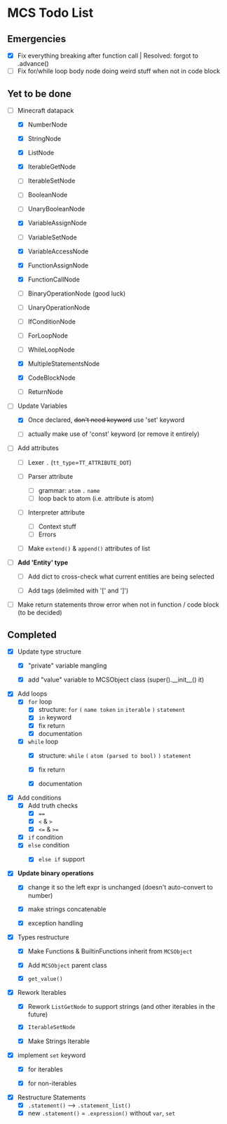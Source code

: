 # MCS Todo List

## Emergencies
- [x] Fix everything breaking after function call | Resolved: forgot to .advance()
- [ ] Fix for/while loop body node doing weird stuff when not in code block

## Yet to be done
- [ ] Minecraft datapack
  - [x] NumberNode
  - [x] StringNode
  - [x] ListNode
  - [x] IterableGetNode
  - [ ] IterableSetNode
  - [ ] BooleanNode
  - [ ] UnaryBooleanNode
  - [x] VariableAssignNode
  - [ ] VariableSetNode
  - [x] VariableAccessNode
  - [x] FunctionAssignNode
  - [x] FunctionCallNode
  - [ ] BinaryOperationNode (good luck)
  - [ ] UnaryOperationNode
  - [ ] IfConditionNode
  - [ ] ForLoopNode
  - [ ] WhileLoopNode
  - [x] MultipleStatementsNode
  - [x] CodeBlockNode
  - [ ] ReturnNode


- [ ] Update Variables
  - [x] Once declared, ~~don't need keyword~~ use 'set' keyword
  - [ ] actually make use of 'const' keyword (or remove it entirely)


- [ ] Add attributes
  - [ ] Lexer ``.`` (``tt_type``=``TT_ATTRIBUTE_DOT``)
  - [ ] Parser attribute
    - [ ] grammar: ``atom`` ``.`` ``name``
    - [ ] loop back to atom (i.e. attribute is atom)
  - [ ] Interpreter attribute
    - [ ] Context stuff
    - [ ] Errors
  - [ ] Make ``extend()`` & ``append()`` attributes of list


- [ ] **Add 'Entity' type**
  - [ ] Add dict to cross-check what current entities are being selected
  - [ ] Add tags (delimited with '\[' and '\]')


- [ ] Make return statements throw error when not in function / code block (to be decided)

## Completed
- [x] Update type structure
  - [x] "private" variable mangling
  - [x] add "value" variable to MCSObject class (super().\_\_init\_\_() it)


- [x] Add loops
  - [x] ``for`` loop
    - [x] structure: ``for`` ``(`` ``name token`` ``in`` ``iterable`` ``)`` ``statement``
    - [x] ``in`` keyword
    - [x] fix return
    - [x] documentation
  - [x] ``while`` loop
    - [x] structure: ``while`` ``(`` ``atom (parsed to bool)`` ``)``  ``statement``
    - [x] fix return
    - [x] documentation


- [x] Add conditions
  - [x] Add truth checks
    - [x] ``==``
    - [x] ``<`` & ``>``
    - [x] ``<=`` & ``>=``
  - [x] ``if`` condition
  - [x] ``else`` condition
    - [x] ``else if`` support


- [x] **Update binary operations**
  - [x] change it so the left expr is unchanged (doesn't auto-convert to number)
  - [x] make strings concatenable
  - [x] exception handling


- [x] Types restructure
  - [x] Make Functions & BuiltinFunctions inherit from ``MCSObject``
  - [x] Add ``MCSObject`` parent class
  - [x] ``get_value()``


- [x] Rework Iterables
  - [x] Rework ``ListGetNode`` to support strings (and other iterables in the future)
  - [x] ``IterableSetNode``
  - [x] Make Strings Iterable


- [x] implement ``set`` keyword
  - [x] for iterables
  - [x] for non-iterables


- [x] Restructure Statements
  - [x] ``.statement()`` --> ``.statement_list()``
  - [x] new ``.statement()`` = ``.expression()`` without ``var``, ``set``